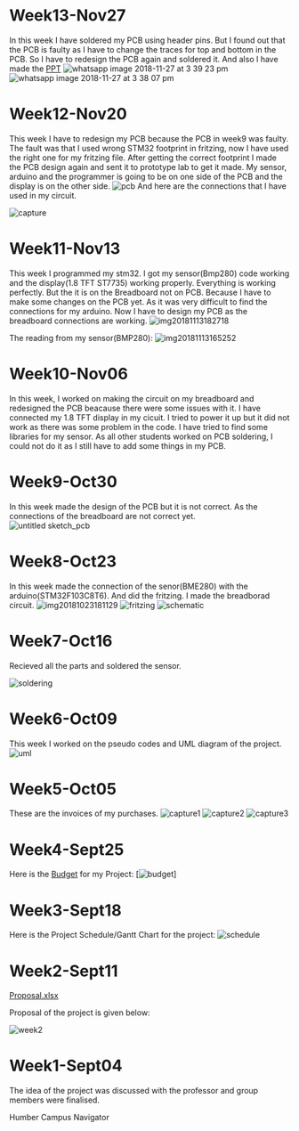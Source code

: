 # Week13-Nov27
In this week I have soldered my PCB using header pins. But I found out that the PCB is faulty as I have to change the traces for top and bottom in the PCB. So I have to redesign the PCB again and soldered it. And also I have made the [PPT]([Presentation.pptx](https://github.com/IshanKhuttan/HumberNavigator/files/2622188/Presentation.pptx))
![whatsapp image 2018-11-27 at 3 39 23 pm](https://user-images.githubusercontent.com/43187006/49110891-adb47d00-f25c-11e8-9fe2-91f7fa3ed126.jpeg)
![whatsapp image 2018-11-27 at 3 38 07 pm](https://user-images.githubusercontent.com/43187006/49110898-b0af6d80-f25c-11e8-99bd-18dafb91a709.jpeg)
# Week12-Nov20
This week I have to redesign my PCB because the PCB in week9 was faulty. The fault was that I used wrong STM32 footprint in fritzing, now I have used the right one for my fritzing file. After getting the correct footprint I made the PCB design again and sent it to prototype lab to get it made. My sensor, arduino and the programmer is going to be on one side of the PCB and the display is on the other side.
![pcb](https://user-images.githubusercontent.com/43187006/48806878-ca473700-ece9-11e8-9200-cdf7247a5e66.jpg)
And here are the connections that I have used in my circuit.

![capture](https://user-images.githubusercontent.com/43187006/48807126-928cbf00-ecea-11e8-8c5a-83ce29a1ac1f.PNG)


# Week11-Nov13
This week I programmed my stm32. I got my sensor(Bmp280) code working and the display(1.8 TFT ST7735) working properly. Everything is working perfectly. But the it is on the Breadboard not on PCB. Because I have to make some changes on the PCB yet. As it was very difficult to find the connections for my arduino. Now I have to design my PCB as the breadboard connections are working. 
![img20181113182718](https://user-images.githubusercontent.com/43187006/48524750-91254780-e84f-11e8-948d-13e60074ca6e.jpg)

The reading from my sensor(BMP280):
![img20181113165252](https://user-images.githubusercontent.com/43187006/48524951-40fab500-e850-11e8-8ca0-16cc8dde1ad5.jpg)

# Week10-Nov06
In this week, I worked on making the circuit on my breadboard and redesigned the PCB beacause there were some issues with it. I have connected my 1.8 TFT display in my cicuit. I tried to power it up but it did not work as there was some problem in the code. I have tried to find some libraries for my sensor. As all other students worked on PCB soldering, I could not do it as I still have to add some things in my PCB.
# Week9-Oct30
In this week made the design of the PCB but it is not correct. As the connections of the breadboard are not correct yet.  
![untitled sketch_pcb](https://user-images.githubusercontent.com/43187006/47760656-c2b4e500-dc8b-11e8-9a26-4d0bf8806cc0.png)


# Week8-Oct23 
In this week made the connection of the senor(BME280) with the arduino(STM32F103C8T6). And did the fritzing. I made the breadborad circuit.
![img20181023181129](https://user-images.githubusercontent.com/43187006/47398065-4e64c980-d700-11e8-8845-140383855766.jpg)
![fritzing](https://user-images.githubusercontent.com/43187006/47397973-d1395480-d6ff-11e8-94ba-ef35f0b8f2c2.PNG)
![schematic](https://user-images.githubusercontent.com/43187006/47398280-6d179000-d701-11e8-9b5c-c245c7c5c796.PNG)



# Week7-Oct16
Recieved all the parts and soldered the sensor.

![soldering](https://user-images.githubusercontent.com/43187006/47397752-b3b7bb00-d6fe-11e8-9e4c-d51fe6e49984.PNG)

# Week6-Oct09
This week I worked on the pseudo codes and UML diagram of the project.
![uml](https://user-images.githubusercontent.com/43187006/47397700-810dc280-d6fe-11e8-89f4-6673c1096304.PNG)


# Week5-Oct05
These are the invoices of my purchases.
![capture1](https://user-images.githubusercontent.com/43187006/46379391-aa41b280-c66c-11e8-8469-8fc3fb06e37b.PNG)
![capture2](https://user-images.githubusercontent.com/43187006/46379397-aca40c80-c66c-11e8-9a69-69b6d4d3b564.PNG)
![capture3](https://user-images.githubusercontent.com/43187006/46379402-af9efd00-c66c-11e8-85bc-88a417ab023b.PNG)

# Week4-Sept25
Here is the [Budget](https://github.com/IshanKhuttan/HumberNavigator/files/2622176/Budget.xlsx)
 for my Project:
[![budget](https://user-images.githubusercontent.com/43187006/47385063-02515f00-d6d7-11e8-813c-e31bbc4ff7d2.PNG)]



# Week3-Sept18
Here is the Project Schedule/Gantt Chart for the project:
![schedule](https://user-images.githubusercontent.com/43187006/47384705-06c94800-d6d6-11e8-94b5-8812102553f1.PNG)

# Week2-Sept11
[Proposal.xlsx](https://github.com/IshanKhuttan/HumberNavigator/files/2621878/Proposal.xlsx)

</a>Proposal of the project is given below:

![week2](https://user-images.githubusercontent.com/43187006/47384830-69224880-d6d6-11e8-97e9-42d2c19a7625.PNG)


# Week1-Sept04
The idea of the project was discussed with the professor and group members were finalised.

Humber Campus Navigator
